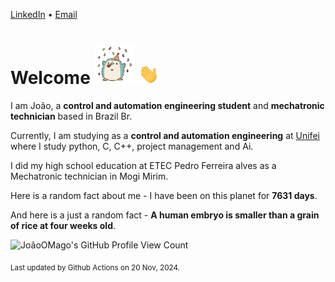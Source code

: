 [LinkedIn](https://www.linkedin.com/in/joão-pedro-gozzoli-b95641301/) &bull;
[Email](joaopedrogozzoli@gmail.com)

# Welcome <img src="happy.gif" height="64px" /> <img src="wave.gif" height="32px" />

I am João, a  **control and automation engineering student** and **mechatronic technician** based in Brazil Br.

Currently, I am studying as a **control and automation engineering** at [Unifei](https://unifei.edu.br) where I study python, C, C++, project management and Ai.

I did my high school education at ETEC Pedro Ferreira alves as a Mechatronic technician in Mogi Mirim.

Here is a random fact about me - I have been on this planet for **7631 days**.

And here is a just a random fact -  **A human embryo is smaller than a grain of rice at four weeks old**.

![JoãoOMago's GitHub Profile View Count](https://komarev.com/ghpvc/?username=JoaoOMago)

<sub>Last updated by Github Actions on 20 Nov, 2024.</sub>
